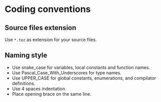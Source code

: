 # Coding conventions

## Source files extension

Use `*.tez` as extension for your source files.

## Naming style

* Use snake_case for variables, local constants and function names.
* Use Pascal_Case_With_Underscores for type names.
* Use UPPER_CASE for global constants, enumerations, and compilator definitions.
* Use 4 spaces indentation.
* Place opening brace on the same line.
